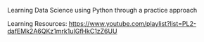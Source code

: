 Learning Data Science using Python through a practice approach

Learning Resources: https://www.youtube.com/playlist?list=PL2-dafEMk2A6QKz1mrk1uIGfHkC1zZ6UU
